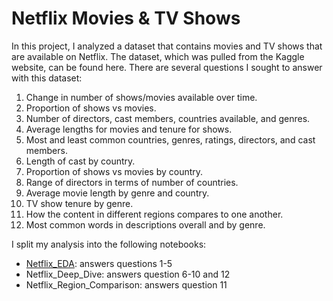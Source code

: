 # Netflix Movies & TV Shows

In this project, I analyzed a dataset that contains movies and TV shows that are available on Netflix.  The dataset, which was pulled from the Kaggle website, can be found here.  There are several questions I sought to answer with this dataset:
1. Change in number of shows/movies available over time.
2. Proportion of shows vs movies.
3. Number of directors, cast members, countries available, and genres.
4. Average lengths for movies and tenure for shows.
5. Most and least common countries, genres, ratings, directors, and cast members.
6. Length of cast by country.
7. Proportion of shows vs movies by country.
8. Range of directors in terms of number of countries.
9. Average movie length by genre and country.
10. TV show tenure by genre.
11. How the content in different regions compares to one another.
12. Most common words in descriptions overall and by genre.

I split my analysis into the following notebooks:
- [Netflix_EDA](https://github.com/albert-ntiri/netflix2/blob/main/Netflix_EDA.ipynb): answers questions 1-5
- Netflix_Deep_Dive: answers question 6-10 and 12
- Netflix_Region_Comparison: answers question 11
